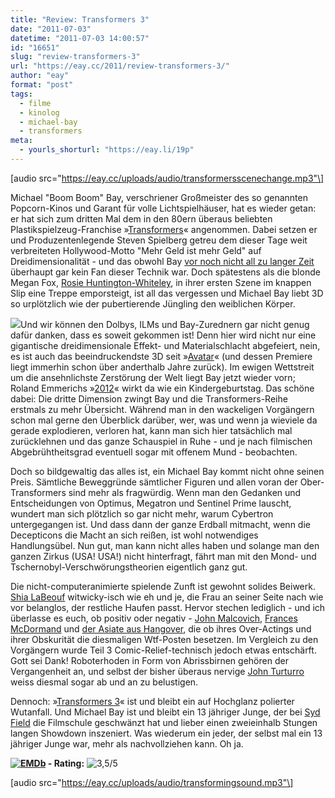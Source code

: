 ```yaml
---
title: "Review: Transformers 3"
date: "2011-07-03"
datetime: "2011-07-03 14:00:57"
id: "16651"
slug: "review-transformers-3"
url: "https://eay.cc/2011/review-transformers-3/"
author: "eay"
format: "post"
tags:
  - filme
  - kinolog
  - michael-bay
  - transformers
meta:
  - yourls_shorturl: "https://eay.li/19p"
---
```


\[audio src="https://eay.cc/uploads/audio/transformersscenechange.mp3"\]

Michael "Boom Boom" Bay, verschriener Großmeister des so genannten Popcorn-Kinos und Garant für volle Lichtspielhäuser, hat es wieder getan: er hat sich zum dritten Mal dem in den 80ern überaus beliebten Plastikspielzeug-Franchise »[Transformers](//eay.cc/tag/transformers/)« angenommen. Dabei setzen er und Produzentenlegende Steven Spielberg getreu dem dieser Tage weit verbreiteten Hollywood-Motto "Mehr Geld ist mehr Geld" auf Dreidimensionalität - und das obwohl Bay [vor noch nicht all zu langer Zeit](http://www.fuenf-filmfreunde.de/2010/03/24/3d-ist-blodsinn-michael-bay-hat-recht-droht-das-ende-der-welt/) überhaupt gar kein Fan dieser Technik war. Doch spätestens als die blonde Megan Fox, [Rosie Huntington-Whiteley](http://www.imdb.com/name/nm2492819/), in ihrer ersten Szene im knappen Slip eine Treppe emporsteigt, ist all das vergessen und Michael Bay liebt 3D so urplötzlich wie der pubertierende Jüngling den weiblichen Körper.

![](https://eay.cc/uploads/2011/transformers3.jpg)Und wir können den Dolbys, ILMs und Bay-Zurednern gar nicht genug dafür danken, dass es soweit gekommen ist! Denn hier wird nicht nur eine gigantische dreidimensionale Effekt- und Materialschlacht abgefeiert, nein, es ist auch das beeindruckendste 3D seit »[Avatar](//eay.cc/2009/review-avatar-aufbruch-nach-pandora/)« (und dessen Premiere liegt immerhin schon über anderthalb Jahre zurück). Im ewigen Wettstreit um die ansehnlichste Zerstörung der Welt liegt Bay jetzt wieder vorn; Roland Emmerichs »[2012](//eay.cc/2009/review-rundumschlag-6/)« wirkt da wie ein Kindergeburtstag. Das schöne dabei: Die dritte Dimension zwingt Bay und die Transformers-Reihe erstmals zu mehr Übersicht. Während man in den wackeligen Vorgängern schon mal gerne den Überblick darüber, wer, was und wenn ja wieviele da gerade explodieren, verloren hat, kann man sich hier tatsächlich mal zurücklehnen und das ganze Schauspiel in Ruhe - und je nach filmischen Abgebrühtheitsgrad eventuell sogar mit offenem Mund - beobachten.

Doch so bildgewaltig das alles ist, ein Michael Bay kommt nicht ohne seinen Preis. Sämtliche Beweggründe sämtlicher Figuren und allen voran der Ober-Transformers sind mehr als fragwürdig. Wenn man den Gedanken und Entscheidungen von Optimus, Megatron und Sentinel Prime lauscht, wundert man sich plötzlich so gar nicht mehr, warum Cybertron untergegangen ist. Und dass dann der ganze Erdball mitmacht, wenn die Decepticons die Macht an sich reißen, ist wohl notwendiges Handlungsübel. Nun gut, man kann nicht alles haben und solange man den ganzen Zirkus (USA! USA!) nicht hinterfragt, fährt man mit den Mond- und Tschernobyl-Verschwörungstheorien eigentlich ganz gut.

Die nicht-computeranimierte spielende Zunft ist gewohnt solides Beiwerk. [Shia LaBeouf](http://www.imdb.com/name/nm0479471/) witwicky-isch wie eh und je, die Frau an seiner Seite nach wie vor belanglos, der restliche Haufen passt. Hervor stechen lediglich - und ich überlasse es euch, ob positiv oder negativ - [John Malcovich](http://www.imdb.com/name/nm0000518/), [Frances McDormand](http://www.imdb.com/name/nm0000531/) und [der Asiate aus Hangover](http://www.imdb.com/name/nm0421822/), die ob ihres Over-Actings und ihrer Obskurität die diesmaligen Wtf-Posten besetzen. Im Vergleich zu den Vorgängern wurde Teil 3 Comic-Relief-technisch jedoch etwas entschärft. Gott sei Dank! Roboterhoden in Form von Abrissbirnen gehören der Vergangenheit an, und selbst der bisher überaus nervige [John Turturro](http://www.imdb.com/name/nm0001806/) weiss diesmal sogar ab und an zu belustigen.

Dennoch: »[Transformers 3](http://www.imdb.com/title/tt1399103/)« ist und bleibt ein auf Hochglanz polierter Wutanfall. Und Michael Bay ist und bleibt ein 13 jähriger Junge, der bei [Syd Field](http://de.wikipedia.org/wiki/Syd_Field) die Filmschule geschwänzt hat und lieber einen zweieinhalb Stungen langen Showdown inszeniert. Was wiederum ein jeder, der selbst mal ein 13 jähriger Junge war, mehr als nachvollziehen kann. Oh ja.

 **[![EMDb](/uploads/pages/emdb/emdb_mini.gif)](http://eay.cc/emdb/) - Rating:** ![3,5/5](/uploads/pages/emdb/s_3-5.gif)

\[audio src="https://eay.cc/uploads/audio/transformingsound.mp3"\]
